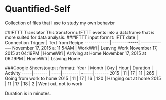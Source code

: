 # Quantified-Self
Collection of files that I use to study my own behavior

##IFTTT Translator
This transforms IFTTT events into a dataframe that is more suited for data analysis. 
###IFTTT input format:
IFTT date | Connection Trigger | Text from Recipe
------------ | -------------| -------------
November 17, 2015 at 11:54AM |	WorkWifi |	Leaving Work
November 17, 2015 at 04:19PM |	HomeWifi |	Arriving at Home
November 17, 2015 at 06:19PM |	HomeWifi |	Leaving Home


###Google Sheets(output format):
Year |	Month |	Day |	Hour |	Duration |	Activity
-----|------- | -----|--------| ------|-------
2015 |	11 |	17 |	11 |	265 |	Going from work to home
2015 |	11 |	17 |	16 |	120 |	Hanging out at home
2015 |	11 |	17 |	18 |	2 |	Went out, not to work

Duration is in minutes.

